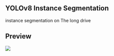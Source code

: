 
## YOLOv8 Instance Segmentation

instance segmentation on The long drive


## Preview

![](https://github.com/ethanrom/YOLOv8-long-drive-seg/blob/main/ezgif-4-7e0a657eaa.gif)
